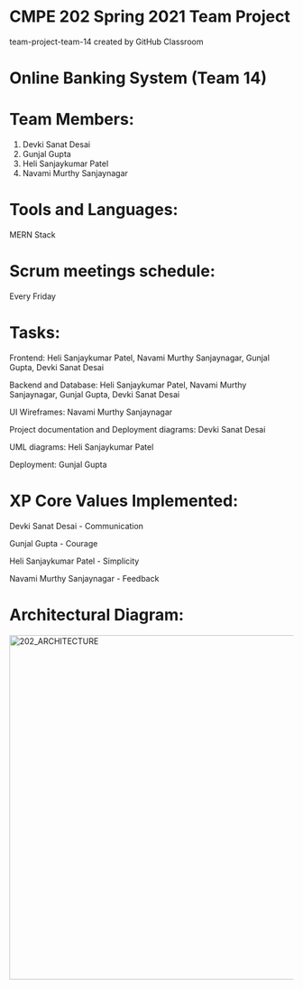 # CMPE 202 Spring 2021 Team Project
team-project-team-14 created by GitHub Classroom

# Online Banking System (Team 14)

# Team Members:
1. Devki Sanat Desai
2. Gunjal Gupta
3. Heli Sanjaykumar Patel
4. Navami Murthy Sanjaynagar

# Tools and Languages:
MERN Stack

# Scrum meetings schedule:
Every Friday

# Tasks:
Frontend: Heli Sanjaykumar Patel, Navami Murthy Sanjaynagar, Gunjal Gupta,  Devki Sanat Desai

Backend and Database: Heli Sanjaykumar Patel, Navami Murthy Sanjaynagar, Gunjal Gupta,  Devki Sanat Desai

UI Wireframes: Navami Murthy Sanjaynagar

Project documentation and Deployment diagrams: Devki Sanat Desai

UML diagrams: Heli Sanjaykumar Patel

Deployment: Gunjal Gupta

# XP Core Values Implemented:
Devki Sanat Desai - Communication

Gunjal Gupta - Courage

Heli Sanjaykumar Patel - Simplicity

Navami Murthy Sanjaynagar - Feedback

# Architectural Diagram:

<img width="610" alt="202_ARCHITECTURE" src="https://user-images.githubusercontent.com/78130620/117390996-fb108c00-aea3-11eb-9e1d-3eb01793d210.png">

